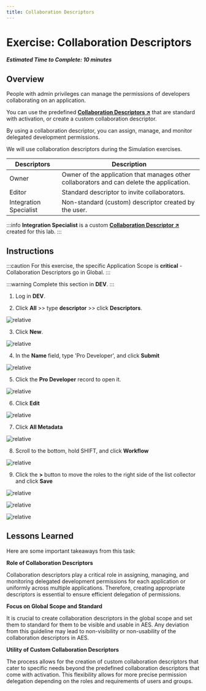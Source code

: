 ```yaml
---
title: Collaboration Descriptors
---
```

# Exercise: Collaboration Descriptors

##### Estimated Time to Complete: 10 minutes

## Overview

People with admin privileges can manage the permissions of developers collaborating on an application.

You can use the predefined **<a href="https://docs.servicenow.com/csh?topicname=create-collaboration-descriptors.html&version=latest" target="_blank">Collaboration Descriptors ↗</a>** that are standard with activation, or create a custom collaboration descriptor. 

By using a collaboration descriptor, you can assign, manage, and monitor delegated development permissions.

We will use collaboration descriptors during the Simulation exercises. 

| **Descriptors** | **Description**
|--|--
| Owner	| Owner of the application that manages other collaborators and can delete the application.
| Editor | Standard descriptor to invite collaborators.
| Integration Specialist | Non-standard (custom) descriptor created by the user.

:::info
**Integration Specialist** is a custom **<a href="https://docs.servicenow.com/csh?topicname=create-collaboration-descriptors.html&version=latest" target="_blank">Collaboration Descriptor ↗</a>** created for this lab. 
:::

## Instructions

:::caution
For this exercise, the specific Application Scope is **critical** - Collaboration Descriptors go in Global.
:::

:::warning
Complete this section in **DEV**.
:::

1. Log in **DEV**.


2. Click **All** >> type **descriptor** >> click **Descriptors**.

![relative](/img/lab-aemc/2023-08-01-22-32-53.png)

3. Click **New**.

![relative](/img/lab-aemc/2023-08-01-22-33-57.png)

4. In the **Name** field, type 'Pro Developer', and click **Submit**

![relative](/img/lab-aemc/2023-08-01-22-35-31.png)

5. Click the **Pro Developer** record to open it.

![relative](/img/lab-aemc/2023-08-01-22-36-38.png)

6. Click **Edit**

![relative](/img/lab-aemc/2023-08-01-22-37-30.png)

7. Click **All Metadata**

![relative](/img/lab-aemc/2023-08-01-22-38-19.png)

8. Scroll to the bottom, hold SHIFT, and click **Workflow**

![relative](/img/lab-aemc/2023-08-01-22-39-00.png)

9. Click the **>** button to move the roles to the right side of the list collector and click **Save**

![relative](/img/lab-aemc/2023-08-01-22-39-54.png)

![relative](/img/lab-aemc/2023-08-01-22-40-25.png)

![relative](/img/lab-aemc/2023-08-01-22-41-50.png)

## Lessons Learned

Here are some important takeaways from this task:

**Role of Collaboration Descriptors**

Collaboration descriptors play a critical role in assigning, managing, and monitoring delegated development permissions for each application or uniformly across multiple applications. Therefore, creating appropriate descriptors is essential to ensure efficient delegation of permissions.


**Focus on Global Scope and Standard**

It is crucial to create collaboration descriptors in the global scope and set them to standard for them to be visible and usable in AES. Any deviation from this guideline may lead to non-visibility or non-usability of the collaboration descriptors in AES.


**Utility of Custom Collaboration Descriptors**

The process allows for the creation of custom collaboration descriptors that cater to specific needs beyond the predefined collaboration descriptors that come with activation. This flexibility allows for more precise permission delegation depending on the roles and requirements of users and groups.

